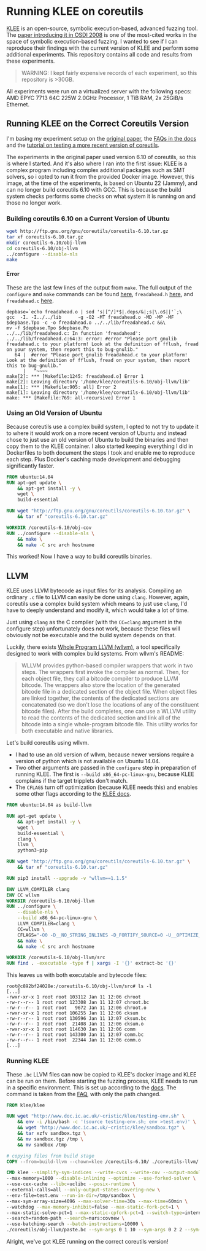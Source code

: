 # Running KLEE on coreutils

[KLEE](https://klee.github.io) is an open-source, symbolic execution-based, advanced fuzzing tool. The [paper introducing it in OSDI 2008](http://www.doc.ic.ac.uk/~cristic/papers/klee-osdi-08.pdf) is one of the most-cited works in the space of symbolic execution-based fuzzing. I wanted to see if I can reproduce their findings with the current version of KLEE and perform some additional experiments. This repository contains all code and results from these experiments.

> WARNING: I kept fairly expensive records of each experiment, so this repository is >30GB.

All experiments were run on a virtualized server with the following specs: AMD EPYC 7713 64C 225W 2.0GHz Processor, 1 TiB RAM, 2x 25GiB/s Ethernet.

## Running KLEE on the Correct Coreutils Version

I'm basing my experiment setup on the [original paper](http://www.doc.ic.ac.uk/~cristic/papers/klee-osdi-08.pdf), the [FAQs in the docs](http://klee.github.io/docs/coreutils-experiments/) and the [tutorial on testing a more recent version of coreutils](http://klee.github.io/tutorials/testing-coreutils/).

The experiments in the original paper used version 6.10 of coreutils, so this is where I started. And it's also where I ran into the first issue: KLEE is a complex program including complex additional packages such as SMT solvers, so i opted to run it from the provided Docker image. However, this image, at the time of the experiments, is based on Ubuntu 22 (Jammy), and can no longer build coreutils 6.10 with GCC. This is because the build system checks performs some checks on what system it is running on and those no longer work.

### Building coreutils 6.10 on a Current Version of Ubuntu

```bash
wget http://ftp.gnu.org/gnu/coreutils/coreutils-6.10.tar.gz
tar xf coreutils-6.10.tar.gz
mkdir coreutils-6.10/obj-llvm
cd coreutils-6.10/obj-llvm
../configure --disable-nls
make
```

#### Error

These are the last few lines of the output from `make`. The full output of the `configure` and `make` commands can be found [here](docs/build-coreutils-6.10-on-klee-image.txt), `freadahead.h` [here](docs/freadahead.h), and `freadahead.c` [here](docs/freadahead.c). 

```text
depbase=`echo freadahead.o | sed 's|[^/]*$|.deps/&|;s|\.o$||'`;\
gcc  -I. -I../../lib      -g -O2 -MT freadahead.o -MD -MP -MF $depbase.Tpo -c -o freadahead.o ../../lib/freadahead.c &&\
mv -f $depbase.Tpo $depbase.Po
../../lib/freadahead.c: In function 'freadahead':
../../lib/freadahead.c:64:3: error: #error "Please port gnulib freadahead.c to your platform! Look at the definition of fflush, fread on your system, then report this to bug-gnulib."
   64 |  #error "Please port gnulib freadahead.c to your platform! Look at the definition of fflush, fread on your system, then report this to bug-gnulib."
      |   ^~~~~
make[2]: *** [Makefile:1245: freadahead.o] Error 1
make[2]: Leaving directory '/home/klee/coreutils-6.10/obj-llvm/lib'
make[1]: *** [Makefile:905: all] Error 2
make[1]: Leaving directory '/home/klee/coreutils-6.10/obj-llvm/lib'
make: *** [Makefile:769: all-recursive] Error 1
```

### Using an Old Version of Ubuntu

Because coreutils use a complex build system, I opted to not try to update it to where it would work on a more recent version of Ubuntu and instead chose to just use an old version of Ubuntu to build the binaries and then copy them to the KLEE container. I also started keeping everything I did in Dockerfiles to both document the steps I took and enable me to reproduce each step. Plus Docker's caching made development and debugging significantly faster.

```Dockerfile
FROM ubuntu:14.04
RUN apt-get update \
    && apt-get install -y \
    wget \
    build-essential

RUN wget "http://ftp.gnu.org/gnu/coreutils/coreutils-6.10.tar.gz" \
    && tar xf "coreutils-6.10.tar.gz"

WORKDIR /coreutils-6.10/obj-cov
RUN ../configure --disable-nls \
    && make \
    && make -C src arch hostname
```

This worked! Now I have a way to build coreutils binaries.

## LLVM

KLEE uses LLVM bytecode as input files for its analysis. Compiling an ordinary `.c` file to LLVM can easily be done using `clang`. However, again, coreutils use a complex build system which means to just use `clang`, I'd have to deeply understand and modify it, which would take a lot of time.

Just using `clang` as the C compiler (with the `CC=clang` argument in the configure step) unfortunately does not work, because these files will obviously not be executable and the build system depends on that.

Luckily, there exists [Whole Program LLVM (wllvm)](https://github.com/travitch/whole-program-llvm), a tool specifically designed to work with complex build systems. From wllvm's README:

> WLLVM provides python-based compiler wrappers that work in two steps. The wrappers first invoke the compiler as normal. Then, for each object file, they call a bitcode compiler to produce LLVM bitcode. The wrappers also store the location of the generated bitcode file in a dedicated section of the object file. When object files are linked together, the contents of the dedicated sections are concatenated (so we don't lose the locations of any of the constituent bitcode files). After the build completes, one can use a WLLVM utility to read the contents of the dedicated section and link all of the bitcode into a single whole-program bitcode file. This utility works for both executable and native libraries.

Let's build coreutils using wllvm.
- I had to use an old version of wllvm, because newer versions require a version of python which is not available on Ubuntu 14.04.
- Two other arguments are passed in the `configure` step in preparation of running KLEE. The first is `--build x86_64-pc-linux-gnu`, because KLEE complains if the target tripplets don't match.
- The `CFLAGS` turn off optimization (because KLEE needs this) and enables some other flags according to the [KLEE docs](http://klee.github.io/tutorials/testing-coreutils/#step-3-build-coreutils-with-llvm).

```Dockerfile
FROM ubuntu:14.04 as build-llvm

RUN apt-get update \
    && apt-get install -y \
    wget \
    build-essential \
    clang \
    llvm \
    python3-pip

RUN wget "http://ftp.gnu.org/gnu/coreutils/coreutils-6.10.tar.gz" \
    && tar xf "coreutils-6.10.tar.gz"

RUN pip3 install --upgrade -v "wllvm==1.1.5" 

ENV LLVM_COMPILER clang
ENV CC wllvm
WORKDIR /coreutils-6.10/obj-llvm
RUN ../configure \
    --disable-nls \
    --build x86_64-pc-linux-gnu \
    LLVM_COMPILER=clang \
    CC=wllvm \
    CFLAGS="-O0 -D__NO_STRING_INLINES -D_FORTIFY_SOURCE=0 -U__OPTIMIZE__" \
    && make \
    && make -C src arch hostname

WORKDIR /coreutils-6.10/obj-llvm/src
RUN find . -executable -type f | xargs -I '{}' extract-bc '{}'
```

This leaves us with both executable and bytecode files:

```text
root@c892bf24028e:/coreutils-6.10/obj-llvm/src# ls -l
[...]
-rwxr-xr-x 1 root root 103112 Jan 11 12:06 chroot
-rw-r--r-- 1 root root 123308 Jan 11 12:07 chroot.bc
-rw-r--r-- 1 root root   9672 Jan 11 12:06 chroot.o
-rwxr-xr-x 1 root root 106255 Jan 11 12:06 cksum
-rw-r--r-- 1 root root 130596 Jan 11 12:07 cksum.bc
-rw-r--r-- 1 root root  21408 Jan 11 12:06 cksum.o
-rwxr-xr-x 1 root root 114630 Jan 11 12:06 comm
-rw-r--r-- 1 root root 143300 Jan 11 12:07 comm.bc
-rw-r--r-- 1 root root  22344 Jan 11 12:06 comm.o
[...]
```

### Running KLEE

These `.bc` LLVM files can now be copied to KLEE's docker image and KLEE can be run on them. Before starting the fuzzing process, KLEE needs to run in a specific environment. This is set up according to the [docs](http://klee.github.io/docs/coreutils-experiments/). The command is taken from the [FAQ](http://klee.github.io/docs/coreutils-experiments/), with only the path changed.

```Dockerfile
FROM klee/klee

RUN wget "http://www.doc.ic.ac.uk/~cristic/klee/testing-env.sh" \
    && env -i /bin/bash -c '(source testing-env.sh; env >test.env)' \
    && wget "http://www.doc.ic.ac.uk/~cristic/klee/sandbox.tgz" \
    && tar xzfv sandbox.tgz \
    && mv sandbox.tgz /tmp \
    && mv sandbox /tmp

# copying files from build stage
COPY --from=build-llvm --chown=klee /coreutils-6.10/ ./coreutils-llvm/

CMD klee --simplify-sym-indices --write-cvcs --write-cov --output-module \
--max-memory=1000 --disable-inlining --optimize --use-forked-solver \
--use-cex-cache --libc=uclibc --posix-runtime \
--external-calls=all --only-output-states-covering-new \
--env-file=test.env --run-in-dir=/tmp/sandbox \
--max-sym-array-size=4096 --max-solver-time=30s --max-time=60min \
--watchdog --max-memory-inhibit=false --max-static-fork-pct=1 \
--max-static-solve-pct=1 --max-static-cpfork-pct=1 --switch-type=internal \
--search=random-path --search=nurs:covnew \
--use-batching-search --batch-instructions=10000 \
./coreutils/obj-llvm/paste.bc --sym-args 0 1 10 --sym-args 0 2 2 --sym-files 1 8 --sym-stdin 8 --sym-stdout
```

Alright, we've got KLEE running on the correct coreutils version!
